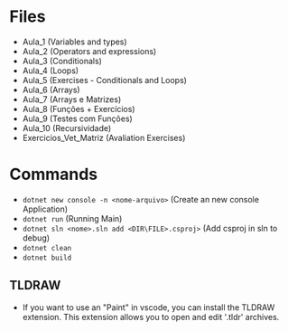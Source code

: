 # Files
- Aula_1 (Variables and types)
- Aula_2 (Operators and expressions)
- Aula_3 (Conditionals)
- Aula_4 (Loops)
- Aula_5 (Exercises - Conditionals and Loops)
- Aula_6 (Arrays)
- Aula_7 (Arrays e Matrizes)
- Aula_8 (Funções + Exercícios)
- Aula_9 (Testes com Funções)
- Aula_10 (Recursividade)
- Exercicios_Vet_Matriz (Avaliation Exercises)


# Commands
- `dotnet new console -n <nome-arquivo>` (Create an new console Application)
- `dotnet run` (Running Main)
- `dotnet sln <nome>.sln add <DIR\FILE>.csproj>` (Add csproj in sln to debug)
- `dotnet clean`
- `dotnet build`

## TLDRAW
- If you want to use an "Paint" in vscode, you can install the TLDRAW extension. This extension allows you to open and edit '.tldr' archives.
